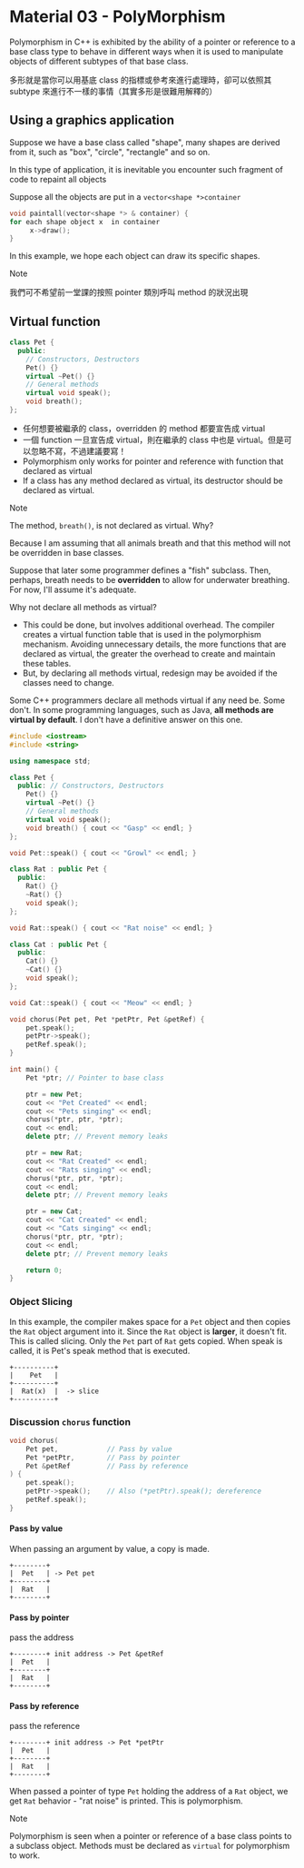 # Material 03 - PolyMorphism

Polymorphism in C++ is exhibited by the ability of a pointer or reference to a base class type to behave in different ways when it is used to manipulate objects of different subtypes of that base class. 

多形就是當你可以用基底 class 的指標或參考來進行處理時，卻可以依照其 subtype 來進行不一樣的事情（其實多形是很難用解釋的）

## Using a graphics application

Suppose we have a base class called "shape", many shapes are derived from it, such as "box", "circle", "rectangle" and so on. 

In this type of application, it is inevitable you encounter such fragment of code to repaint all objects

Suppose all the objects are put in a `vector<shape *>container`

```cpp
void paintall(vector<shape *> & container) { 
for each shape object x  in container 
     x->draw(); 
}
```

In this example, we hope each object can draw its specific shapes.

> [!NOTE]
> 我們可不希望前一堂課的按照 pointer 類別呼叫 method 的狀況出現

## Virtual function

```cpp
class Pet {
  public:
    // Constructors, Destructors
    Pet() {}
    virtual ~Pet() {}
    // General methods
    virtual void speak();
    void breath();
};
```

- 任何想要被繼承的 class，overridden 的 method 都要宣告成 virtual
- 一個 function 一旦宣告成 virtual，則在繼承的 class 中也是 virtual。但是可以忽略不寫，不過建議要寫！
- Polymorphism only works for pointer and reference with function that declared as virtual
- If a class has any method declared as virtual, its destructor should be declared as virtual.

> [!NOTE]
> The method, `breath()`, is not declared as virtual. Why? 
> 
> Because I am assuming that all animals breath and that this method will not be overridden in base classes.
> 
> Suppose that later some programmer defines a "fish" subclass. Then, perhaps, breath needs to be **overridden** to allow for underwater breathing. For now, I'll assume it's adequate. 


Why not declare all methods as virtual? 
- This could be done, but involves additional overhead. The compiler creates a virtual function table that is used in the polymorphism mechanism. Avoiding unnecessary details, the more functions that are declared as virtual, the greater the overhead to create and maintain these tables. 
- But, by declaring all methods virtual, redesign may be avoided if the classes need to change. 

Some C++ programmers declare all methods virtual if any need be. Some don't. In some programming languages, such as Java, **all methods are virtual by default**. I don't have a definitive answer on this one.


```cpp
#include <iostream>
#include <string>

using namespace std;

class Pet {
  public: // Constructors, Destructors
    Pet() {}
    virtual ~Pet() {}
    // General methods
    virtual void speak();
    void breath() { cout << "Gasp" << endl; }
};

void Pet::speak() { cout << "Growl" << endl; }

class Rat : public Pet {
  public:
    Rat() {}
    ~Rat() {}
    void speak();
};

void Rat::speak() { cout << "Rat noise" << endl; }

class Cat : public Pet {
  public:
    Cat() {}
    ~Cat() {}
    void speak();
};

void Cat::speak() { cout << "Meow" << endl; }

void chorus(Pet pet, Pet *petPtr, Pet &petRef) {
    pet.speak();
    petPtr->speak();
    petRef.speak();
}

int main() {
    Pet *ptr; // Pointer to base class

    ptr = new Pet;
    cout << "Pet Created" << endl;
    cout << "Pets singing" << endl;
    chorus(*ptr, ptr, *ptr);
    cout << endl;
    delete ptr; // Prevent memory leaks

    ptr = new Rat;
    cout << "Rat Created" << endl;
    cout << "Rats singing" << endl;
    chorus(*ptr, ptr, *ptr);
    cout << endl;
    delete ptr; // Prevent memory leaks

    ptr = new Cat;
    cout << "Cat Created" << endl;
    cout << "Cats singing" << endl;
    chorus(*ptr, ptr, *ptr);
    cout << endl;
    delete ptr; // Prevent memory leaks

    return 0;
}
```

### Object Slicing

In this example, the compiler makes space for a `Pet` object and then copies the `Rat` object argument into it. Since the `Rat` object is **larger**, it doesn't fit. This is called slicing. Only the `Pet` part of `Rat` gets copied. When speak is called, it is Pet's speak method that is executed.

```
+----------+ 
|    Pet   | 
+----------+ 
|  Rat(x)  |  -> slice
+----------+ 
```

### Discussion `chorus` function

```cpp
void chorus(
    Pet pet,            // Pass by value
    Pet *petPtr,        // Pass by pointer
    Pet &petRef         // Pass by reference
) {
    pet.speak();
    petPtr->speak();    // Also (*petPtr).speak(); dereference
    petRef.speak();
}
```

#### Pass by value

When passing an argument by value, a copy is made.

```
+--------+ 
|  Pet   | -> Pet pet
+--------+ 
|  Rat   | 
+--------+ 
```

#### Pass by pointer

pass the address

```
+--------+ init address -> Pet &petRef
|  Pet   |
+--------+ 
|  Rat   | 
+--------+ 
```

#### Pass by reference

pass the reference

```
+--------+ init address -> Pet *petPtr 
|  Pet   |
+--------+ 
|  Rat   | 
+--------+ 
```

When passed a pointer of type `Pet` holding the address of a `Rat` object, we get `Rat` behavior - "rat noise" is printed. This is polymorphism.

> [!NOTE]
> Polymorphism is seen when a pointer or reference of a base class points to a subclass object. Methods must be declared as `virtual` for polymorphism to work.
